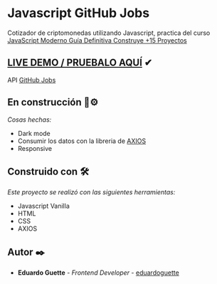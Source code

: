 # Javascript GitHub Jobs
Cotizador de criptomonedas utilizando Javascript, practica del curso [JavaScript Moderno Guía Definitiva Construye +15 Proyectos](https://www.udemy.com/course/javascript-moderno-guia-definitiva-construye-10-proyectos/)
 
## [LIVE DEMO / PRUEBALO AQUÍ](https://eduardoguette.github.io/github-jobs/) ✔
API [GitHub Jobs](https://jobs.github.com/positions.json?description=&location=&page=1)

## En construcción 🧱⚙

_Cosas hechas:_

- Dark mode
- Consumir los datos con la libreria de [AXIOS](https://github.com/axios/axios)
- Responsive 
 
## Construido con 🛠️

_Este proyecto se realizó con las siguientes herramientas:_

- Javascript Vanilla
- HTML 
- CSS
- AXIOS

## Autor ✒️
- **Eduardo Guette** - _Frontend Developer_ - [eduardoguette](https://github.com/eduardoguette)
